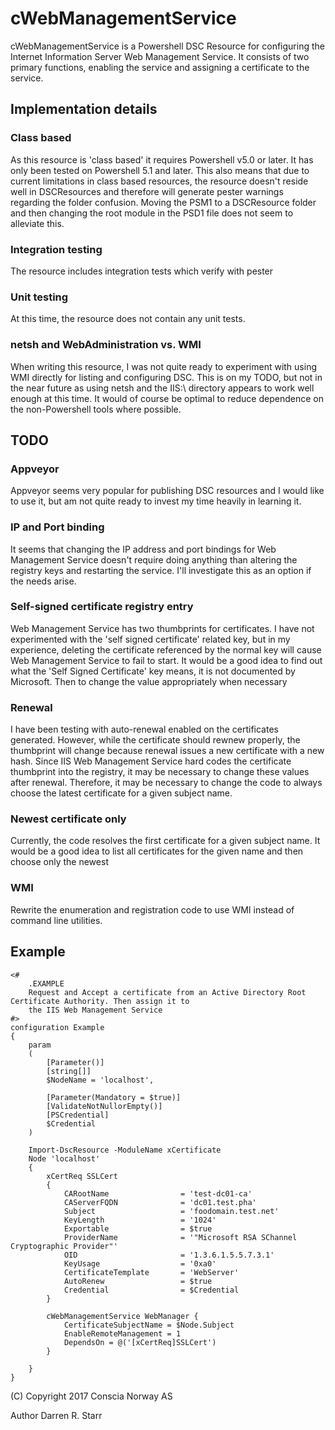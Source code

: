 # cWebManagementService
cWebManagementService is a Powershell DSC Resource for configuring the Internet Information Server Web Management Service. It consists of two primary functions, enabling the service and assigning a certificate to the service.

## Implementation details
### Class based
As this resource is 'class based' it requires Powershell v5.0 or later. It has only been tested on Powershell 5.1 and later. This also means that due to current limitations in class based resources, the resource doesn't reside well in DSCResources and therefore will generate pester warnings regarding the folder confusion. Moving the PSM1 to a DSCResource folder and then changing the root module in the PSD1 file does not seem to alleviate this.

### Integration testing
The resource includes integration tests which verify with pester

### Unit testing
At this time, the resource does not contain any unit tests.

### netsh and WebAdministration vs. WMI
When writing this resource, I was not quite ready to experiment with using WMI directly for listing and configuring DSC. This is on my TODO, but not in the near future as using netsh and the IIS:\ directory appears to work well enough at this time. It would of course be optimal to reduce dependence on the non-Powershell tools where possible.

## TODO
### Appveyor
Appveyor seems very popular for publishing DSC resources and I would like to use it, but am not quite ready to invest my time heavily in learning it.

### IP and Port binding
It seems that changing the IP address and port bindings for Web Management Service doesn't require doing anything than altering the registry keys and restarting the service. I'll investigate this as an option if the needs arise.

### Self-signed certificate registry entry
Web Management Service has two thumbprints for certificates. I have not experimented with the 'self signed certificate' related key, but in my experience, deleting the certificate referenced by the normal key will cause Web Management Service to fail to start. It would be a good idea to find out what the 'Self Signed Certificate' key means, it is not documented by Microsoft. Then to change the value appropriately when necessary

### Renewal
I have been testing with auto-renewal enabled on the certificates generated. However, while the certificate should rewnew properly, the thumbprint will change because renewal issues a new certificate with a new hash. Since IIS Web Management Service hard codes the certificate thumbprint into the registry, it may be necessary to change these values after renewal. Therefore, it may be necessary to change the code to always choose the latest certificate for a given subject name.

### Newest certificate only
Currently, the code resolves the first certificate for a given subject name. It would be a good idea to list all certificates for the given name and then choose only the newest

### WMI
Rewrite the enumeration and registration code to use WMI instead of command line utilities.

## Example
```
<#
    .EXAMPLE
    Request and Accept a certificate from an Active Directory Root Certificate Authority. Then assign it to
    the IIS Web Management Service
#>
configuration Example
{
    param
    (
        [Parameter()]
        [string[]]
        $NodeName = 'localhost',

        [Parameter(Mandatory = $true)]
        [ValidateNotNullorEmpty()]
        [PSCredential]
        $Credential
    )

    Import-DscResource -ModuleName xCertificate
    Node 'localhost'
    {
        xCertReq SSLCert
        {
            CARootName                = 'test-dc01-ca'
            CAServerFQDN              = 'dc01.test.pha'
            Subject                   = 'foodomain.test.net'
            KeyLength                 = '1024'
            Exportable                = $true
            ProviderName              = '"Microsoft RSA SChannel Cryptographic Provider"'
            OID                       = '1.3.6.1.5.5.7.3.1'
            KeyUsage                  = '0xa0'
            CertificateTemplate       = 'WebServer'
            AutoRenew                 = $true
            Credential                = $Credential
        }

        cWebManagementService WebManager {
            CertificateSubjectName = $Node.Subject
            EnableRemoteManagement = 1
            DependsOn = @('[xCertReq]SSLCert')
        }

    }
}
```
(C) Copyright 2017 Conscia Norway AS

Author Darren R. Starr
